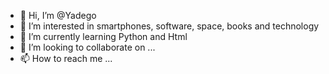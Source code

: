 - 👋 Hi, I’m @Yadego
- 👀 I’m interested in smartphones, software, space, books and technology
- 🌱 I’m currently learning Python and Html
- 💞️ I’m looking to collaborate on ...
- 📫 How to reach me ...

<!---
Yadego/Yadego is a ✨ special ✨ repository because its `README.md` (this file) appears on your GitHub profile.
You can click the Preview link to take a look at your changes.
--->
